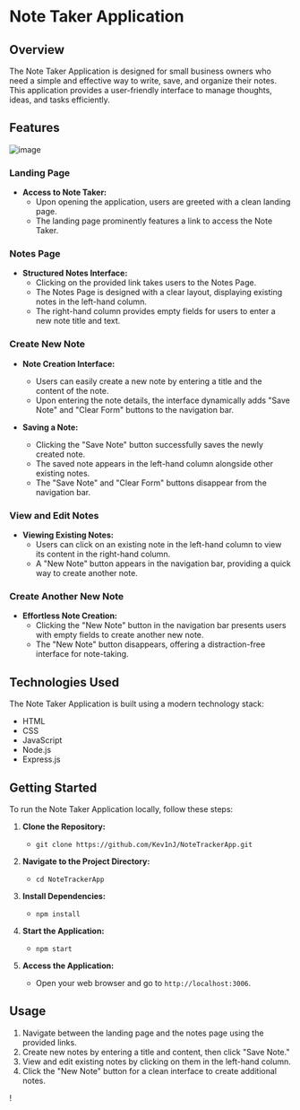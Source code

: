 # Note Taker Application

## Overview

The Note Taker Application is designed for small business owners who need a simple and effective way to write, save, and organize their notes. This application provides a user-friendly interface to manage thoughts, ideas, and tasks efficiently.

## Features
![image](https://github.com/Kev1nJ/NoteTrackerApp/assets/137011939/66433efb-5362-4e28-aab4-01556ea52360)


### Landing Page

- **Access to Note Taker:**
  - Upon opening the application, users are greeted with a clean landing page.
  - The landing page prominently features a link to access the Note Taker.

### Notes Page

- **Structured Notes Interface:**
  - Clicking on the provided link takes users to the Notes Page.
  - The Notes Page is designed with a clear layout, displaying existing notes in the left-hand column.
  - The right-hand column provides empty fields for users to enter a new note title and text.

### Create New Note

- **Note Creation Interface:**
  - Users can easily create a new note by entering a title and the content of the note.
  - Upon entering the note details, the interface dynamically adds "Save Note" and "Clear Form" buttons to the navigation bar.

- **Saving a Note:**
  - Clicking the "Save Note" button successfully saves the newly created note.
  - The saved note appears in the left-hand column alongside other existing notes.
  - The "Save Note" and "Clear Form" buttons disappear from the navigation bar.

### View and Edit Notes

- **Viewing Existing Notes:**
  - Users can click on an existing note in the left-hand column to view its content in the right-hand column.
  - A "New Note" button appears in the navigation bar, providing a quick way to create another note.

### Create Another New Note

- **Effortless Note Creation:**
  - Clicking the "New Note" button in the navigation bar presents users with empty fields to create another new note.
  - The "New Note" button disappears, offering a distraction-free interface for note-taking.

## Technologies Used

The Note Taker Application is built using a modern technology stack:

- HTML
- CSS
- JavaScript
- Node.js
- Express.js

## Getting Started

To run the Note Taker Application locally, follow these steps:

1. **Clone the Repository:**
   - `git clone https://github.com/Kev1nJ/NoteTrackerApp.git`

2. **Navigate to the Project Directory:**
   - `cd NoteTrackerApp`

3. **Install Dependencies:**
   - `npm install`

4. **Start the Application:**
   - `npm start`

5. **Access the Application:**
   - Open your web browser and go to `http://localhost:3006`.

## Usage

1. Navigate between the landing page and the notes page using the provided links.
2. Create new notes by entering a title and content, then click "Save Note."
3. View and edit existing notes by clicking on them in the left-hand column.
4. Click the "New Note" button for a clean interface to create additional notes.

!


